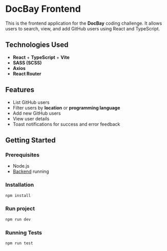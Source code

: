 # DocBay Frontend

This is the frontend application for the **DocBay** coding challenge. It allows users to search, view, and add GitHub users using React and TypeScript.

## Technologies Used

- **React** + **TypeScript** + **Vite**
- **SASS (SCSS)**
- **Axios**
- **React Router**

## Features

- List GitHub users
- Filter users by **location** or **programming language**
- Add new GitHub users
- View user details
- Toast notifications for success and error feedback

## Getting Started

### Prerequisites

- Node.js
- [Backend](https://github.com/ThyagOliveira/backend-docbay) running

### Installation

```bash
npm install
```

### Run project

```bash
npm run dev
```

### Running Tests

```bash
npm run test
```

